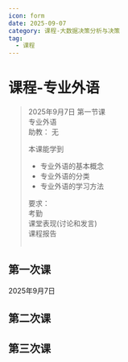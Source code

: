 ```yaml
---
icon: form
date: 2025-09-07
category: 课程-大数据决策分析与决策
tag:
  - 课程
---
```

# 课程-专业外语
> 2025年9月7日 第一节课  
>  专业外语  
>  助教： 无
>   
> 本课能学到
> - 专业外语的基本概念
> - 专业外语的分类
> - 专业外语的学习方法
>  
> 要求：   <br>
> 考勤   <br>
> 课堂表现(讨论和发言)   <br>
> 课程报告    <br>
>  <br>

## 第一次课
2025年9月7日   


## 第二次课 

## 第三次课
